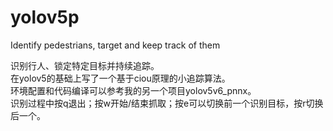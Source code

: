 # yolov5p
Identify pedestrians, target and keep track of them

识别行人、锁定特定目标并持续追踪。     
在yolov5的基础上写了一个基于ciou原理的小追踪算法。    
环境配置和代码编译可以参考我的另一个项目yolov5v6_pnnx。    
识别过程中按q退出；按w开始/结束抓取；按e可以切换前一个识别目标，按r切换后一个。    
